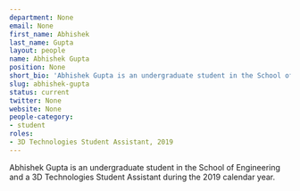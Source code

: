 ```yaml
---
department: None
email: None
first_name: Abhishek
last_name: Gupta
layout: people
name: Abhishek Gupta
position: None
short_bio: 'Abhishek Gupta is an undergraduate student in the School of Engineering.'
slug: abhishek-gupta
status: current
twitter: None
website: None
people-category:
- student
roles:
- 3D Technologies Student Assistant, 2019
---
```

Abhishek Gupta is an undergraduate student in the School of Engineering and a 3D Technologies Student Assistant during the 2019 calendar year.
